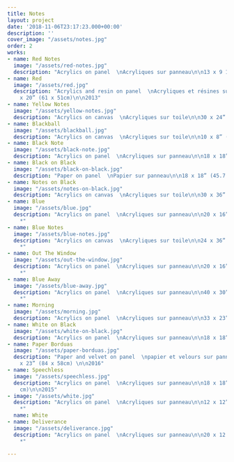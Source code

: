 ```yaml
---
title: Notes
layout: project
date: '2018-11-06T23:17:23.000+00:00'
description: ''
cover_image: "/assets/notes.jpg"
order: 2
works:
- name: Red Notes
  image: "/assets/red-notes.jpg"
  description: "Acrylics on panel  \nAcryliques sur panneau\n\n13 x 9 1/4” (33 x 23.5cm)\n\n2013"
- name: Red
  image: "/assets/red.jpg"
  description: "Acrylics and resin on panel  \nAcryliques et résines sur panneau\n\n24
    x 20” (61 x 51cm)\n\n2013"
- name: Yellow Notes
  image: "/assets/yellow-notes.jpg"
  description: "Acrylics on canvas  \nAcryliques sur toile\n\n30 x 24” (76 x 61cm)\n\n2013"
- name: Blackball
  image: "/assets/blackball.jpg"
  description: "Acrylics on canvas  \nAcryliques sur toile\n\n10 x 8” (25.4 x 20.3cm)\n\n2013"
- name: Black Note
  image: "/assets/black-note.jpg"
  description: "Acrylics on panel  \nAcryliques sur panneau\n\n18 x 18” (45.7 x 45.7cm)\n\n2013"
- name: Black on Black
  image: "/assets/black-on-black.jpg"
  description: "Paper on panel  \nPapier sur panneau\n\n18 x 18” (45.7 x 45.7 cm)\n\n2014"
- name: Notes on Black
  image: "/assets/notes-on-black.jpg"
  description: "Acrylics on canvas  \nAcryliques sur toile\n\n30 x 36” (76 x 91cm)\n\n2014"
- name: Blue
  image: "/assets/blue.jpg"
  description: "Acrylics on panel  \nAcryliques sur panneau\n\n20 x 16” (50.8 x 40.6cm)\n\n2013
    *"
- name: Blue Notes
  image: "/assets/blue-notes.jpg"
  description: "Acrylics on canvas  \nAcryliques sur toile\n\n24 x 36” (61 x 91cm)\n\n2014
    *"
- name: Out The Window
  image: "/assets/out-the-window.jpg"
  description: "Acrylics on panel  \nAcryliques sur panneau\n\n20 x 16” (50.8 x 40.6cm)\n\n2013
    *"
- name: Blue Away
  image: "/assets/blue-away.jpg"
  description: "Acrylics on panel  \nAcryliques sur panneau\n\n40 x 30” (102 x 76cm)\n\n2014
    *"
- name: Morning
  image: "/assets/morning.jpg"
  description: "Acrylics on panel  \nAcryliques sur panneau\n\n33 x 23” (84 x 58cm)\n\n2015"
- name: White on Black
  image: "/assets/white-on-black.jpg"
  description: "Acrylics on panel  \nAcryliques sur panneau\n\n18 x 18”  (46 x 46cm)\n\n2015"
- name: Paper Borduas
  image: "/assets/paper-borduas.jpg"
  description: "Paper and velvet on panel  \npapier et velours sur panneau \n\n 33
    x 23” (84 x 58cm) \n\n2016"
- name: Speechless
  image: "/assets/speechless.jpg"
  description: "Acrylics on panel  \nAcryliques sur panneau\n\n18 x 18”  (46 x 46
    cm)\n\n2015"
- image: "/assets/white.jpg"
  description: "Acrylics on panel  \nAcryliques sur panneau\n\n12 x 12” (46 x 46 cm)\n\n2015
    *"
  name: White
- name: Deliverance
  image: "/assets/deliverance.jpg"
  description: "Acrylics on panel  \nAcryliques sur panneau\n\n20 x 12.5” (51x32cm)\n\n2015
    *"

---
```

